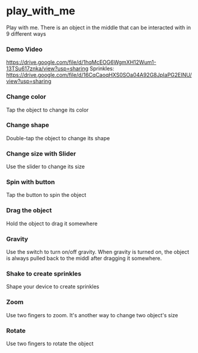 # play_with_me

Play with me. There is an object in the middle that can be interacted with in 9 different ways

### Demo Video

https://drive.google.com/file/d/1hqMcEOG6WgmXH12Wum1-13TSu617znka/view?usp=sharing
Sprinkles: https://drive.google.com/file/d/16CqCaoqHXS0SOa04A92G8JpIaPG2EINU/view?usp=sharing

### Change color

Tap the object to change its color

### Change shape

Double-tap the object to change its shape

### Change size with Slider

Use the slider to change its size

### Spin with button

Tap the button to spin the object

### Drag the object

Hold the object to drag it somewhere

### Gravity

Use the switch to turn on/off gravity. When gravity is turned on, the object is always pulled back to the middl after dragging it somewhere.

### Shake to create sprinkles

Shape your device to create sprinkles

### Zoom

Use two fingers to zoom. It's another way to change two object's size

### Rotate

Use two fingers to rotate the object
